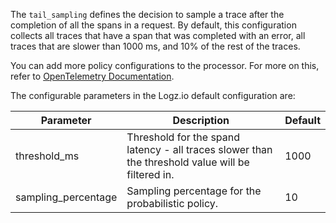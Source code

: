 The `tail_sampling` defines the decision to sample a trace after the completion of all the spans in a request. By default, this configuration collects all traces that have a span that was completed with an error, all traces that are slower than 1000 ms, and 10% of the rest of the traces.

You can add more policy configurations to the processor. For more on this, refer to [OpenTelemetry Documentation](https://github.com/open-telemetry/opentelemetry-collector-contrib/blob/main/processor/tailsamplingprocessor/README.md).

The configurable parameters in the Logz.io default configuration are:

| Parameter | Description | Default |
|---|---|---|
| threshold_ms | Threshold for the spand latency - all traces slower than the threshold value will be filtered in. | 1000 |
| sampling_percentage | Sampling percentage for the probabilistic policy. | 10 |

